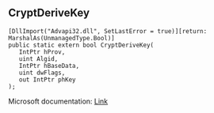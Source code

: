 ## CryptDeriveKey

```
[DllImport("Advapi32.dll", SetLastError = true)][return: MarshalAs(UnmanagedType.Bool)]
public static extern bool CryptDeriveKey(
   IntPtr hProv,
   uint Algid,
   IntPtr hBaseData,
   uint dwFlags,
   out IntPtr phKey
);
```

Microsoft documentation: [Link](https://docs.microsoft.com/en-us/windows/win32/api/wincrypt/nf-wincrypt-cryptderivekey)
